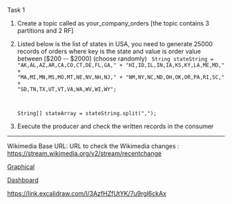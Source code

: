 
Task 1
  1.  Create a topic called as your_company_orders [the topic contains 3 partitions and 2 RF]
  2.  Listed below is the list of states in USA, you need to generate 25000 records of orders where key is the state and value is order value between [$200 -- $2000] (choose randomly)
     <code>
       String stateString =
				"AK,AL,AZ,AR,CA,CO,CT,DE,FL,GA," +
						"HI,ID,IL,IN,IA,KS,KY,LA,ME,MD," +
						"MA,MI,MN,MS,MO,MT,NE,NV,NH,NJ," +
						"NM,NY,NC,ND,OH,OK,OR,PA,RI,SC," +
						"SD,TN,TX,UT,VT,VA,WA,WV,WI,WY";
      
		String[] stateArray = stateString.split(",");
	</code>
  4.  Execute the producer and check the written records in the consumer 

<hr>

Wikimedia Base URL: 
URL to check the Wikimedia changes : https://stream.wikimedia.org/v2/stream/recentchange

<a href="https://esjewett.github.io/wm-eventsource-demo/"> Graphical </a>

<a href="https://codepen.io/Krinkle/pen/BwEKgW?editors=1010"> Dashboard </a>


https://link.excalidraw.com/l/3AzfHZfUtYK/7u9rgl6ckAx
